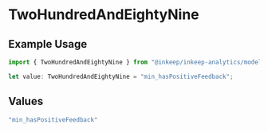 # TwoHundredAndEightyNine

## Example Usage

```typescript
import { TwoHundredAndEightyNine } from "@inkeep/inkeep-analytics/models/operations";

let value: TwoHundredAndEightyNine = "min_hasPositiveFeedback";
```

## Values

```typescript
"min_hasPositiveFeedback"
```